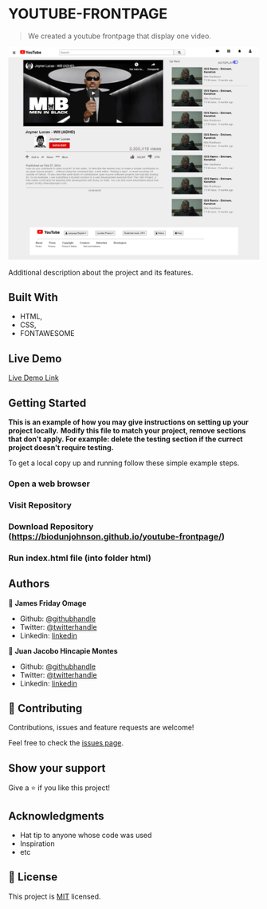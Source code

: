 ﻿# YOUTUBE-FRONTPAGE

> We created a youtube frontpage that display one video.

![screenshot](./app_screenshot1.png)

Additional description about the project and its features.

## Built With

- HTML,
- CSS,
- FONTAWESOME

## Live Demo

[Live Demo Link](https://biodunjohnson.github.io/youtube-frontpage/
)


## Getting Started

**This is an example of how you may give instructions on setting up your project locally.**
**Modify this file to match your project, remove sections that don't apply. For example: delete the testing section if the currect project doesn't require testing.**


To get a local copy up and running follow these simple example steps.

### Open a web browser

### Visit Repository

### Download Repository (https://biodunjohnson.github.io/youtube-frontpage/)

### Run index.html file (into folder html)

## Authors

👤 **James Friday Omage**

- Github: [@githubhandle](https://github.com/biodunJohnson)
- Twitter: [@twitterhandle](https://twitter.com/JamesJo44083758)
- Linkedin: [linkedin](https://www.linkedin.com/in/friday-omage-299a04b4/)

👤 **Juan Jacobo Hincapie Montes**

- Github: [@githubhandle](https://github.com/jacobo12montes)
- Twitter: [@twitterhandle](https://twitter.com/HincapieMontes)
- Linkedin: [linkedin](https://www.linkedin.com/in/juan-jacobo-hincapi%C3%A9-montes-93975210b/)

## 🤝 Contributing

Contributions, issues and feature requests are welcome!

Feel free to check the [issues page](https://github.com/biodunJohnson/youtube-frontpage/issues).

## Show your support

Give a ⭐️ if you like this project!

## Acknowledgments

- Hat tip to anyone whose code was used
- Inspiration
- etc

## 📝 License

This project is [MIT](lic.url) licensed.

